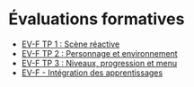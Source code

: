 # Évaluations formatives

<!-- start-replace-subnav -->
* [EV-F TP 1 : Scène réactive](/04-evaluations/formatives/01/)
* [EV-F TP 2 : Personnage et environnement](/04-evaluations/formatives/02/)
* [EV-F TP 3 : Niveaux, progression et menu](/04-evaluations/formatives/03/)
* [EV-F - Intégration des apprentissages](/04-evaluations/formatives/04/)
<!-- end-replace-subnav -->
